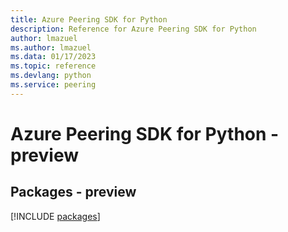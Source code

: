 ```yaml
---
title: Azure Peering SDK for Python
description: Reference for Azure Peering SDK for Python
author: lmazuel
ms.author: lmazuel
ms.data: 01/17/2023
ms.topic: reference
ms.devlang: python
ms.service: peering
---
```

# Azure Peering SDK for Python - preview
## Packages - preview
[!INCLUDE [packages](peering-index.md)]